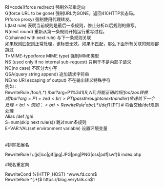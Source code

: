 R[=code](force redirect) 强制外部重定向<br />
G(force URL to be gone) 强制URL为GONE，返回410HTTP状态码。<br />
P(force proxy) 强制使用代理转发。<br />
L(last rule) 表明当前规则是最后一条规则，停止分析以后规则的重写。<br />
N(next round) 重新从第一条规则开始运行重写过程。<br />
C(chained with next rule) 与下一条规则关联<br />
如果规则匹配则正常处理，该标志无效，如果不匹配，那么下面所有关联的规则都跳过<br />
T=MIME-type(force MIME type) 强制MIME类型<br />
NS (used only if no internal sub-request) 只用于不是内部子请求<br />
NC(no case) 不区分大小写<br />
QSA(query string append) 追加请求字符串<br />
NE(no URI escaping of output) 不在输出转义特殊字符<br />
例如：<br />
RewriteRule /foo/(.*) /bar?arg=P1\%3d$1 [R,NE] 将能正确的将/foo/zoo转换成/bar?arg=P1=zed<br />
PT(pass through to next handler) 传递给下一个处理<br />
例如：<br />
RewriteRule ^/abc(.*) /def$1 [PT] # 将会交给/def规则处理<br />
Alias /def /ghi<br />
S=num(skip next rule(s)) 跳过num条规则<br />
E=VAR:VAL(set environment variable) 设置环境变量<br />
<br />
<br />
#排除拓展名<br />
<p>
	RewriteRule !\.(js|ico|gif|jpg|JPG|png|PNG|css|pdf|swf)$ index.php
</p>
<p>
	#域名重定向
</p>
<p>
	RewriteCond %{HTTP_HOST} ^www.fd.com$<br />
RewriteRule ^(.*)$ https://blog.verytalk.cn$1<br />
</p>